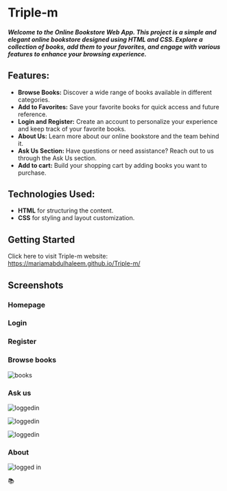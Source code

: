 # Triple-m

##### Welcome to the Online Bookstore Web App. This project is a simple and elegant online bookstore designed using HTML and CSS. Explore a collection of books, add them to your favorites, and engage with various features to enhance your browsing experience.

 ## Features:
- **Browse Books:** Discover a wide range of books available in different categories.
- **Add to Favorites:** Save your favorite books for quick access and future reference.
- **Login and Register:** Create an account to personalize your experience and keep track of your favorite books.
- **About Us:** Learn more about our online bookstore and the team behind it.
- **Ask Us Section:** Have questions or need assistance? Reach out to us through the Ask Us section.
- **Add to cart:** Build your shopping cart by adding books you want to purchase.


## Technologies Used:
   - **HTML** for structuring the content.
   - **CSS** for styling and layout customization.


## Getting Started

 Click here to visit Triple-m website:
 https://mariamabdulhaleem.github.io/Triple-m/


## Screenshots


### Homepage


### Login


### Register


### Browse books
![books](https://github.com/mariamabdulhaleem/Triple-m/assets/92918294/ea9157aa-8436-4f00-9508-8320e5bf500e)

### Ask us
![loggedin](https://github.com/mariamabdulhaleem/Triple-m/assets/92918294/8c23ddc0-5511-4a4a-a4bc-2c773ff305fc)

![loggedin](https://github.com/mariamabdulhaleem/Triple-m/assets/92918294/e628522d-2dac-405c-8f9f-91048b33d53c)

![loggedin](https://github.com/mariamabdulhaleem/Triple-m/assets/92918294/54f66f67-0c4b-4aa7-9151-66c344f6bf7a)

### About
![logged in](https://github.com/mariamabdulhaleem/Triple-m/assets/92918294/b1a4ebaa-eabc-46bd-acd0-0b73d4149824)

📚
